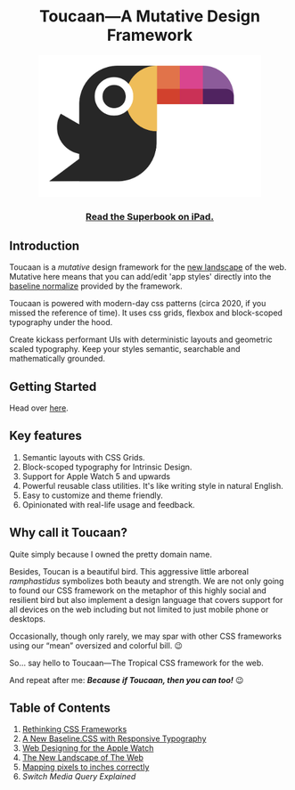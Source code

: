 <h1 align="center">Toucaan—A Mutative Design Framework</h1>

<div align="center">
  <a href="http://toucaan.com">
    <img src="./assets/toucaan.png" alt="Toucaan-A Tropical CSS Framework" width="400">
  </a>
  <br>
  <h3>
    <a href="https://bubblin.io/cover/the-toucaan-framework-by-marvin-danig">Read the Superbook on iPad.</a>
  </h3>
</div>


## Introduction

Toucaan is a _mutative_ design framework for the
[new landscape](https://bubblin.io/blog/the-new-landscape-of-the-web)
of the web.
Mutative here means that you can add/edit 'app styles' directly into
the [baseline normalize](https://bubblin.io/blog/baseline-css)
provided by the framework.

Toucaan is powered with modern-day css patterns (circa 2020, if you
missed the reference of time). It uses css grids, flexbox
and block-scoped typography under the hood.

Create kickass performant UIs with deterministic layouts and
geometric scaled typography. Keep your styles semantic, searchable
and mathematically grounded.

## Getting Started

Head over [here](https://www.toucaan.com/docs/getting-started).

## Key features

1. Semantic layouts with CSS Grids.
2. Block-scoped typography for Intrinsic Design.
3. Support for Apple Watch 5 and upwards
4. Powerful reusable class utilities. It's like writing style in natural English.
5. Easy to customize and theme friendly.
6. Opinionated with real-life usage and feedback.


## Why call it Toucaan?

Quite simply because I owned the pretty domain name.

Besides, Toucan is a beautiful bird. This aggressive little arboreal _ramphastidus_ symbolizes both beauty and strength. We are not only going to found our CSS framework on the metaphor of this highly social and resilient bird but also implement a design language that covers support for all devices on the web including but not limited to just mobile phone or desktops.

Occasionally, though only rarely, we may spar with other CSS frameworks using our “mean” oversized and colorful bill. 😉

So… say hello to Toucaan—The Tropical CSS framework for the web.

And repeat after me: **_Because if Toucaan, then you can too!_** 😉


## Table of Contents

1. [Rethinking CSS Frameworks](https://bubblin.io/blog/toucaan-introduction)
2. [A New Baseline.CSS with Responsive Typography](https://bubblin.io/blog/baseline-css)
3. [Web Designing for the Apple Watch](https://bubblin.io/blog/web-design-recommendations-for-the-apple-watch)
4. [The New Landscape of The Web](https://bubblin.io/blog/the-new-landscape-of-the-web)
5. [Mapping pixels to inches correctly]()
5. _Switch Media Query Explained_

